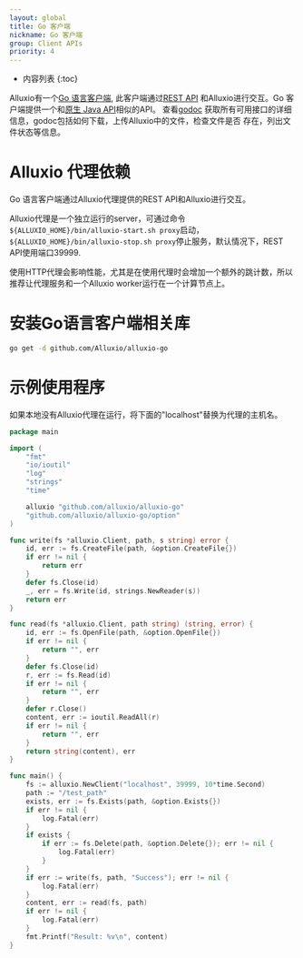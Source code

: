 ```yaml
---
layout: global
title: Go 客户端
nickname: Go 客户端
group: Client APIs
priority: 4
---
```


* 内容列表
{:toc}

Alluxio有一个[Go 语言客户端](https://github.com/Alluxio/alluxio-go), 此客户端通过[REST API](Clients-Rest.html)
和Alluxio进行交互。Go 客户端提供一个和[原生 Java API](Clients-Java-Native.html)相似的API。
查看[godoc](http://godoc.org/github.com/Alluxio/alluxio-go)
获取所有可用接口的详细信息，godoc包括如何下载，上传Alluxio中的文件，检查文件是否
存在，列出文件状态等信息。

# Alluxio 代理依赖

Go 语言客户端通过Alluxio代理提供的REST API和Alluxio进行交互。

Alluxio代理是一个独立运行的server，可通过命令`${ALLUXIO_HOME}/bin/alluxio-start.sh proxy`启动，
`${ALLUXIO_HOME}/bin/alluxio-stop.sh proxy`停止服务，默认情况下，REST API使用端口39999.

使用HTTP代理会影响性能，尤其是在使用代理时会增加一个额外的跳计数，所以推荐让代理服务和一个Alluxio worker运行在一个计算节点上。

# 安装Go语言客户端相关库
```bash
go get -d github.com/Alluxio/alluxio-go
```

# 示例使用程序

如果本地没有Alluxio代理在运行，将下面的"localhost"替换为代理的主机名。

```go
package main

import (
	"fmt"
	"io/ioutil"
	"log"
	"strings"
	"time"

	alluxio "github.com/alluxio/alluxio-go"
	"github.com/alluxio/alluxio-go/option"
)

func write(fs *alluxio.Client, path, s string) error {
	id, err := fs.CreateFile(path, &option.CreateFile{})
	if err != nil {
		return err
	}
	defer fs.Close(id)
	_, err = fs.Write(id, strings.NewReader(s))
	return err
}

func read(fs *alluxio.Client, path string) (string, error) {
	id, err := fs.OpenFile(path, &option.OpenFile{})
	if err != nil {
		return "", err
	}
	defer fs.Close(id)
	r, err := fs.Read(id)
	if err != nil {
		return "", err
	}
	defer r.Close()
	content, err := ioutil.ReadAll(r)
	if err != nil {
		return "", err
	}
	return string(content), err
}

func main() {
	fs := alluxio.NewClient("localhost", 39999, 10*time.Second)
	path := "/test_path"
	exists, err := fs.Exists(path, &option.Exists{})
	if err != nil {
		log.Fatal(err)
	}
	if exists {
		if err := fs.Delete(path, &option.Delete{}); err != nil {
			log.Fatal(err)
		}
	}
	if err := write(fs, path, "Success"); err != nil {
		log.Fatal(err)
	}
	content, err := read(fs, path)
	if err != nil {
		log.Fatal(err)
	}
	fmt.Printf("Result: %v\n", content)
}
```
